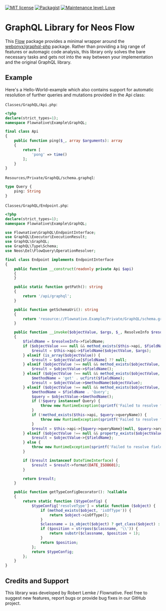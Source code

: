 [![MIT license](http://img.shields.io/badge/license-MIT-brightgreen.svg)](http://opensource.org/licenses/MIT)
[![Packagist](https://img.shields.io/packagist/v/flownative/graphql.svg)](https://packagist.org/packages/flownative/graphql)
[![Maintenance level: Love](https://img.shields.io/badge/maintenance-%E2%99%A1%E2%99%A1%E2%99%A1-ff69b4.svg)](https://www.flownative.com/en/products/open-source.html)

# GraphQL Library for Neos Flow

This [Flow](https://flow.neos.io) package provides a minimal wrapper
around the [webonyx/graphql-php](https://github.com/webonyx/graphql-php)
package. Rather than providing a big range of features or automagic code
analysis, this library only solves the bare necessary tasks and gets not
into the way between your implementation and the original GraphQL
library.

## Example

Here's a Hello-World-example which also contains support for automatic 
resolution of further queries and mutations provided in the Api class: 

`Classes/GraphQL/Api.php`:
```php
<?php
declare(strict_types=1);
namespace Flownative\Example\GraphQL;

final class Api
{
    public function ping($_, array $arguments): array
    {
        return [
            'pong' => time()
        ];
    }
}
```

`Resources/Private/GraphQL/schema.graphql`:
```graphql
type Query {
    ping: String
}
```

`Classes/GraphQL/Endpoint.php`:

```php
<?php
declare(strict_types=1);
namespace Flownative\Example\GraphQL;

use Flownative\GraphQL\EndpointInterface;
use GraphQL\Executor\ExecutionResult;
use GraphQL\GraphQL;
use GraphQL\Type\Schema;
use Neos\Eel\FlowQuery\OperationResolver;

final class Endpoint implements EndpointInterface
{
    public function __construct(readonly private Api $api)
    {
    }

    public static function getPath(): string
    {
        return '/api/graphql';
    }

    public function getSchemaUri(): string
    {
        return 'resource://Flownative.Example/Private/GraphQL/schema.graphql';
    }

    public function __invoke($objectValue, $args, $_, ResolveInfo $resolveInfo): mixed
    {
        $fieldName = $resolveInfo->fieldName;
        if ($objectValue === null && method_exists($this->api, $fieldName)) {
            $result = $this->api->$fieldName($objectValue, $args);
        } elseif (is_array($objectValue)) {
            $result = $objectValue[$fieldName] ?? null;
        } elseif ($objectValue !== null && method_exists($objectValue, $fieldName)) {
            $result = $objectValue->$fieldName();
        } elseif ($objectValue !== null && method_exists($objectValue, 'get' . ucfirst($fieldName))) {
            $methodName = 'get' . ucfirst($fieldName);
            $result = $objectValue->$methodName($objectValue);
        } elseif ($objectValue !== null && method_exists($objectValue, $fieldName . 'Query')) {
            $methodName = $fieldName . 'Query';
            $query = $objectValue->$methodName();
            if (!$query instanceof Query) {
                throw new RuntimeException(sprintf('Failed to resolve field "%s": %s->%s() returned %s, but expected %s', $fieldName, get_class($objectValue), $methodName, get_debug_type($query), Query::class), 1648713012);
            }
            if (!method_exists($this->api, $query->queryName)) {
                throw new RuntimeException(sprintf('Failed to resolve field "%s": %s->%s() returned %s, but %s->%s() does not exist', $fieldName, get_class($objectValue), $methodName, $query->queryName, get_class($this->api), $query->queryName), 1648713106);
            }
            $result = $this->api->{$query->queryName}(null, $query->arguments);
        } elseif ($objectValue !== null && property_exists($objectValue, $fieldName)) {
            $result = $objectValue->{$fieldName};
        } else {
            throw new RuntimeException(sprintf('Failed to resolve field "%s" on subject %s', $fieldName, get_debug_type($objectValue)), 1613477425);
        }

        if ($result instanceof DateTimeInterface) {
            $result = $result->format(DATE_ISO8601);
        }

        return $result;
    }

    public function getTypeConfigDecorator(): ?callable
    {
        return static function ($typeConfig) {
            $typeConfig['resolveType'] = static function ($object) {
                if (method_exists($object, 'isOfType')) {
                    return $object->isOfType();
                }
                $classname = is_object($object) ? get_class($object) : '';
                if ($position = strrpos($classname, '\\')) {
                    return substr($classname, $position + 1);
                }
                return $position;
            };
            return $typeConfig;
        };
    }
}

```

## Credits and Support

This library was developed by Robert Lemke / Flownative. Feel free to
suggest new features, report bugs or provide bug fixes in our GitHub
project.
